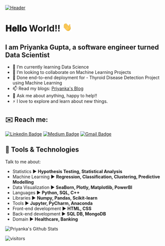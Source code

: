  [![Header](https://raw.githubusercontent.com/guptapriyanka06/<OWNER>/<OWNER>/readme_header.png "Header")](https://some-url.dev/)
<h1> 𝐇𝐞𝐥𝐥𝐨 World!!   <img src="https://raw.githubusercontent.com/ABSphreak/ABSphreak/master/gifs/Hi.gif" width="30px"></h1> 
<h2> I am Priyanka Gupta, a software engineer turned Data Scientist </h2>

- 🌱 I’m currently learning Data Science
- 💞️ I’m looking to collaborate on Machine Learning Projects
- 🔭 Done end-to-end deployment for - Thyroid Disease Detection Project using Machine Learning
- 📫 Read my blogs: [Priyanka's Blog](https://gupta-priyanka06.medium.com)
- 💬 Ask me about anything, happy to help!!
- ⚡ I love to explore and learn about new things.


## ✉️ Reach me:

[![Linkedin Badge](https://img.shields.io/badge/-priyankagupta06-blue?style=flat-square&logo=Linkedin&logoColor=white&link=https://www.linkedin.com/in/priyanka-gupta06/)](https://www.linkedin.com/in/priyanka-gupta06/) 
[![Medium Badge](https://img.shields.io/badge/-guptapriyanka06-03a57a?style=flat-square&labelColor=000000&logo=Medium&link=https://gupta-priyanka06.medium.com)](https://gupta-priyanka06.medium.com)
[![Gmail Badge](https://img.shields.io/badge/-gupta.priyanka06@gmail.com-c14438?style=flat-square&logo=Gmail&logoColor=white&link=mailto:mailharshkhatri@gmail.com)](mailto:mailharshkhatri@gmail.com)


 ## 🧰 Tools & Technologies
Talk to me about:

- Statistics ► **Hypothesis Testing, Statistical Analysis**
- Machine Learning ► **Regression, Classification, Clustering, Predictive Modelling**
- Data Visualization ► **SeaBorn, Plotly, Matplotlib, PowerBI**
- Languages ► **Python, SQL, C++**
- Libraries ► **Numpy, Pandas, Scikit-learn**
- Tools ► **Jupyter, PyCharm, Anaconda**
- Front-end development ► **HTML, CSS**
- Back-end development ► **SQL DB, MongoDB**
- Domain  ► **Healthcare, Banking**

![Priyanka's Github Stats](https://github-readme-stats.vercel.app/api?username=guptapriyanka06&hide=["issues"]&theme=dark&show_icons=true)

![visitors](https://visitor-badge.glitch.me/badge?page_id=guptapriyanka06.guptapriyanka06)




